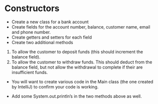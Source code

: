 # Constructors

- Create a new class for a bank account
- Create fields for the account number, balance, customer name, email and phone number.
- Create getters and setters for each field
- Create two additional methods

1. To allow the customer to deposit funds (this should increment the balance field).
2. To allow the customer to withdraw funds. This should deduct from the balance field,
   but not allow the withdrawal to complete if their are insufficient funds.

- You will want to create various code in the Main class (the one created by IntelliJ) to confirm your code is working.

- Add some System.out.println’s in the two methods above as well.

